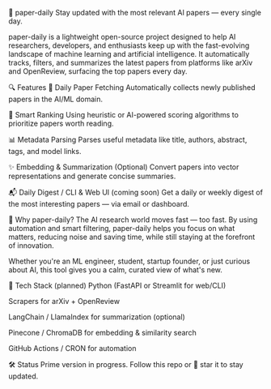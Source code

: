 📄 paper-daily
Stay updated with the most relevant AI papers — every single day.

paper-daily is a lightweight open-source project designed to help AI researchers, developers, and enthusiasts keep up with the fast-evolving landscape of machine learning and artificial intelligence. It automatically tracks, filters, and summarizes the latest papers from platforms like arXiv and OpenReview, surfacing the top papers every day.

🔍 Features
📰 Daily Paper Fetching
Automatically collects newly published papers in the AI/ML domain.

🧠 Smart Ranking
Using heuristic or AI-powered scoring algorithms to prioritize papers worth reading.

📊 Metadata Parsing
Parses useful metadata like title, authors, abstract, tags, and model links.

✨ Embedding & Summarization (Optional)
Convert papers into vector representations and generate concise summaries.

📬 Daily Digest / CLI & Web UI (coming soon)
Get a daily or weekly digest of the most interesting papers — via email or dashboard.

🚀 Why paper-daily?
The AI research world moves fast — too fast. By using automation and smart filtering, paper-daily helps you focus on what matters, reducing noise and saving time, while still staying at the forefront of innovation.

Whether you're an ML engineer, student, startup founder, or just curious about AI, this tool gives you a calm, curated view of what's new.

🔧 Tech Stack (planned)
Python (FastAPI or Streamlit for web/CLI)

Scrapers for arXiv + OpenReview

LangChain / LlamaIndex for summarization (optional)

Pinecone / ChromaDB for embedding & similarity search

GitHub Actions / CRON for automation

🛠️ Status
Prime version in progress.
Follow this repo or 🌟 star it to stay updated.

